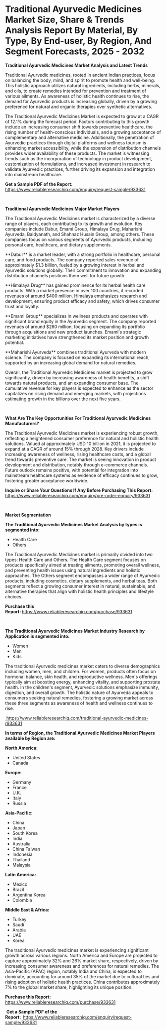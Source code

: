 <p><h1>Traditional Ayurvedic Medicines Market Size, Share & Trends Analysis Report By Material, By Type, By End-user, By Region, And Segment Forecasts, 2025 - 2032</h1></p><p><strong>Traditional Ayurvedic Medicines Market Analysis and Latest Trends</strong></p>
<p><p>Traditional Ayurvedic medicines, rooted in ancient Indian practices, focus on balancing the body, mind, and spirit to promote health and well-being. This holistic approach utilizes natural ingredients, including herbs, minerals, and oils, to create remedies intended for prevention and treatment of various ailments. As awareness of holistic health continues to rise, the demand for Ayurvedic products is increasing globally, driven by a growing preference for natural and organic therapies over synthetic alternatives.</p><p>The Traditional Ayurvedic Medicines Market is expected to grow at a CAGR of 12.1% during the forecast period. Factors contributing to this growth include an increasing consumer shift towards preventive healthcare, the rising number of health-conscious individuals, and a growing acceptance of complementary and alternative medicine. Additionally, the penetration of Ayurvedic practices through digital platforms and wellness tourism is enhancing market accessibility, while the expansion of distribution channels provides wider availability of these products. The market is witnessing trends such as the incorporation of technology in product development, customization of formulations, and increased investment in research to validate Ayurvedic practices, further driving its expansion and integration into mainstream healthcare.</p></p>
<p><strong>Get a Sample PDF of the Report:&nbsp;</strong> <a href="https://www.reliableresearchiq.com/enquiry/request-sample/933631?utm_campaign=3351&utm_medium=2&utm_source=Github&utm_content=ia&utm_term=18042025&utm_id=traditional-ayurvedic-medicines">https://www.reliableresearchiq.com/enquiry/request-sample/933631</a></p>
<p>&nbsp;</p>
<p><strong>Traditional Ayurvedic Medicines Major Market Players</strong></p>
<p><p>The Traditional Ayurvedic Medicines market is characterized by a diverse range of players, each contributing to its growth and evolution. Key companies include Dabur, Emami Group, Himalaya Drug, Maharishi Ayurveda, Baidyanath, and Shahnaz Husain Group, among others. These companies focus on various segments of Ayurvedic products, including personal care, healthcare, and dietary supplements.</p><p>**Dabur** is a market leader, with a strong portfolio in healthcare, personal care, and food products. The company reported sales revenue of approximately $1.3 billion, fueled by a growing interest in herbal and Ayurvedic solutions globally. Their commitment to innovation and expanding distribution channels positions them well for future growth.</p><p>**Himalaya Drug** has gained prominence for its herbal health care products. With a market presence in over 100 countries, it recorded revenues of around $400 million. Himalaya emphasizes research and development, ensuring product efficacy and safety, which drives consumer trust and loyalty.</p><p>**Emami Group** specializes in wellness products and operates with significant brand equity in the Ayurvedic segment. The company reported revenues of around $260 million, focusing on expanding its portfolio through acquisitions and new product launches. Emami's strategic marketing initiatives have strengthened its market position and growth potential.</p><p>**Maharishi Ayurveda** combines traditional Ayurveda with modern science. The company is focused on expanding its international reach, supported by an increasing global demand for natural remedies. </p><p>Overall, the Traditional Ayurvedic Medicines market is projected to grow significantly, driven by increasing awareness of health benefits, a shift towards natural products, and an expanding consumer base. The cumulative revenue for key players is expected to enhance as the sector capitalizes on rising demand and emerging markets, with projections estimating growth in the billions over the next five years.</p></p>
<p>&nbsp;</p>
<p><strong>What Are The Key Opportunities For Traditional Ayurvedic Medicines Manufacturers?</strong></p>
<p><p>The Traditional Ayurvedic Medicines market is experiencing robust growth, reflecting a heightened consumer preference for natural and holistic health solutions. Valued at approximately USD 10 billion in 2021, it is projected to expand at a CAGR of around 15% through 2028. Key drivers include increasing awareness of wellness, rising healthcare costs, and a global trend towards preventive care. The market is seeing innovation in product development and distribution, notably through e-commerce channels. Future outlook remains positive, with potential for integration into mainstream healthcare systems as evidence of efficacy continues to grow, fostering greater acceptance worldwide.</p></p>
<p><strong>Inquire or Share Your Questions If Any Before Purchasing This Report:</strong> <a href="https://www.reliableresearchiq.com/enquiry/pre-order-enquiry/933631?utm_campaign=3351&utm_medium=2&utm_source=Github&utm_content=ia&utm_term=18042025&utm_id=traditional-ayurvedic-medicines">https://www.reliableresearchiq.com/enquiry/pre-order-enquiry/933631</a></p>
<p>&nbsp;</p>
<p><strong>Market Segmentation</strong></p>
<p><strong>The Traditional Ayurvedic Medicines Market Analysis by types is segmented into:</strong></p>
<p><ul><li>Health Care</li><li>Others</li></ul></p>
<p><p>The Traditional Ayurvedic Medicines market is primarily divided into two types: Health Care and Others. The Health Care segment focuses on products specifically aimed at treating ailments, promoting overall wellness, and preventing health issues using natural ingredients and holistic approaches. The Others segment encompasses a wider range of Ayurvedic products, including cosmetics, dietary supplements, and herbal teas. Both segments reflect a growing consumer interest in natural, sustainable, and alternative therapies that align with holistic health principles and lifestyle choices.</p></p>
<p><strong>Purchase this Report:&nbsp;</strong><a href="https://www.reliableresearchiq.com/purchase/933631?utm_campaign=3351&utm_medium=2&utm_source=Github&utm_content=ia&utm_term=18042025&utm_id=traditional-ayurvedic-medicines">https://www.reliableresearchiq.com/purchase/933631</a></p>
<p>&nbsp;</p>
<p><strong>The Traditional Ayurvedic Medicines Market Industry Research by Application is segmented into:</strong></p>
<p><ul><li>Women</li><li>Men</li><li>Kids</li></ul></p>
<p><p>The traditional Ayurvedic medicines market caters to diverse demographics including women, men, and children. For women, products often focus on hormonal balance, skin health, and reproductive wellness. Men's offerings typically aim at boosting energy, enhancing vitality, and supporting prostate health. In the children's segment, Ayurvedic solutions emphasize immunity, digestion, and overall growth. The holistic nature of Ayurveda appeals to consumers seeking natural remedies, fostering a growing market across these three segments as awareness of health and wellness continues to rise.</p></p>
<p><a href="https://www.reliableresearchiq.com/traditional-ayurvedic-medicines-r933631?utm_campaign=3351&utm_medium=2&utm_source=Github&utm_content=ia&utm_term=18042025&utm_id=traditional-ayurvedic-medicines">&nbsp;https://www.reliableresearchiq.com/traditional-ayurvedic-medicines-r933631</a></p>
<p><strong>In terms of Region, the Traditional Ayurvedic Medicines Market Players available by Region are:</strong></p>
<p>
    <p> <strong> North America: </strong>
        <ul>
            <li>United States</li>
            <li>Canada</li>
        </ul>
        </p> 
    <p> <strong> Europe: </strong>
        <ul>
            <li>Germany</li>
            <li>France</li>
            <li>U.K.</li>
            <li>Italy</li>
            <li>Russia</li>
        </ul>
        </p> 
    <p> <strong> Asia-Pacific: </strong>
        <ul>
            <li>China</li>
            <li>Japan</li>
            <li>South Korea</li>
            <li>India</li>
            <li>Australia</li>
            <li>China Taiwan</li>
            <li>Indonesia</li>
            <li>Thailand</li>
            <li>Malaysia</li>
        </ul>
        </p> 
    <p> <strong> Latin America: </strong>
        <ul>
            <li>Mexico</li>
            <li>Brazil</li>
            <li>Argentina Korea</li>
            <li>Colombia</li>
        </ul>
        </p> 
    <p> <strong> Middle East & Africa: </strong>
        <ul>
            <li>Turkey</li>
            <li>Saudi</li>
            <li>Arabia</li>
            <li>UAE</li>
            <li>Korea</li>
        </ul>
    </p>
    </p>
<p><p>The traditional Ayurvedic medicines market is experiencing significant growth across various regions. North America and Europe are projected to capture approximately 32% and 26% market share, respectively, driven by increasing consumer awareness and preferences for natural remedies. The Asia-Pacific (APAC) region, notably India and China, is expected to dominate, accounting for around 35% of the market due to cultural ties and rising adoption of holistic health practices. China contributes approximately 7% to the global market share, highlighting its unique position.</p></p>
<p><strong>Purchase this Report: </strong><a href="https://www.reliableresearchiq.com/purchase/933631?utm_campaign=3351&utm_medium=2&utm_source=Github&utm_content=ia&utm_term=18042025&utm_id=traditional-ayurvedic-medicines">https://www.reliableresearchiq.com/purchase/933631</a></p>
<p>&nbsp;<strong>Get a Sample PDF of the Report:&nbsp;&nbsp;</strong><a href="https://www.reliableresearchiq.com/enquiry/request-sample/933631?utm_campaign=3351&utm_medium=2&utm_source=Github&utm_content=ia&utm_term=18042025&utm_id=traditional-ayurvedic-medicines">https://www.reliableresearchiq.com/enquiry/request-sample/933631</a></p>
<p><strong></strong></p>
<p><p></p><p></p><p></p></p>